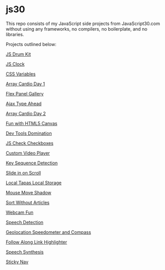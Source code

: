 # js30
This repo consists of my JavaScript side projects from JavaScript30.com without using any frameworks, no compilers, no boilerplate, and no libraries.

Projects outlined below:

<a href="https://hthanki.github.io/js30/01DrumKit/" target="_blank">JS Drum Kit</a>

<a href="https://hthanki.github.io/js30/02JSClock/" target="_blank">JS Clock</a>

<a href="https://hthanki.github.io/js30/03CSSVariables/" target="_blank">CSS Variables</a>

<a href="https://hthanki.github.io/js30/04ArrayCardioDay1/" target="_blank">Array Cardio Day 1</a>

<a href="https://hthanki.github.io/js30/05FlexPanelGallery/" target="_blank">Flex Panel Gallery</a>

<a href="https://hthanki.github.io/js30/06AjaxTypeAhead/" target="_blank">Ajax Type Ahead</a>

<a href="https://hthanki.github.io/js30/07ArrayCardioDay2/" target="_blank">Array Cardio Day 2</a>

<a href="https://hthanki.github.io/js30/08HTML5Canvas/" target="_blank">Fun with HTML5 Canvas</a>

<a href="https://hthanki.github.io/js30/09DevToolsDomination/" target="_blank">Dev Tools Domination</a>

<a href="https://hthanki.github.io/js30/10JSCheckCheckboxes/" target="_blank">JS Check Checkboxes</a>

<a href="https://hthanki.github.io/js30/11CustomVideoPlayer/" target="_blank">Custom Video Player</a>

<a href="https://hthanki.github.io/js30/12KeySequenceDetection/" target="_blank">Key Sequence Detection</a>

<a href="https://hthanki.github.io/js30/13SlideScroll/" target="_blank">Slide in on Scroll</a>

<a href="https://hthanki.github.io/js30/15LocalStorage/" target="_blank">Local Tapas Local Storage</a>

<a href="https://hthanki.github.io/js30/16MouseMoveShadow/" target="_blank">Mouse Move Shadow</a>

<a href="https://hthanki.github.io/js30/17SortWithoutArticles/" target="_blank">Sort Without Articles</a>

<a href="https://hthanki.github.io/js30/19WebcamFun/" target="_blank">Webcam Fun</a>

<a href="https://hthanki.github.io/js30/20SpeechDetection/" target="_blank">Speech Detection</a>

<a href="https://hthanki.github.io/js30/21Geolocation/" target="_blank">Geolocation Speedometer and Compass</a>

<a href="https://hthanki.github.io/js30/22FollowAlongLinkHighlighter/" target="_blank">Follow Along Link Highlighter</a>

<a href="https://hthanki.github.io/js30/23SpeechSynthesis/" target="_blank">Speech Synthesis</a>

<a href="https://hthanki.github.io/js30/24StickyNav/" target="_blank">Sticky Nav</a>